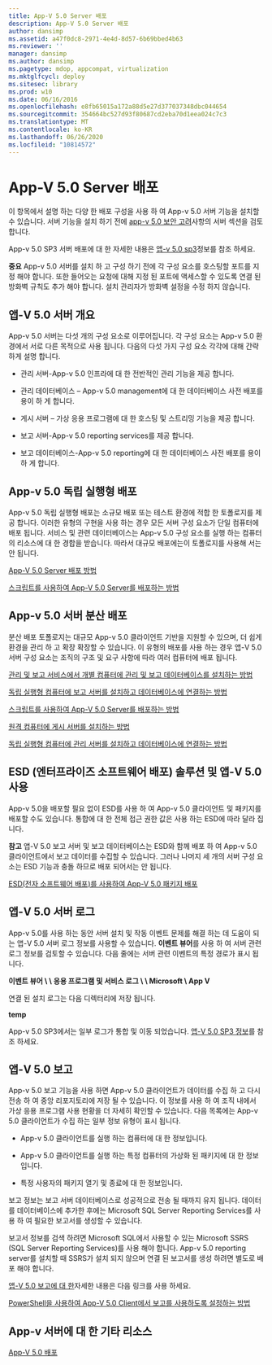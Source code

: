 ```yaml
---
title: App-V 5.0 Server 배포
description: App-V 5.0 Server 배포
author: dansimp
ms.assetid: a47f0dc8-2971-4e4d-8d57-6b69bbed4b63
ms.reviewer: ''
manager: dansimp
ms.author: dansimp
ms.pagetype: mdop, appcompat, virtualization
ms.mktglfcycl: deploy
ms.sitesec: library
ms.prod: w10
ms.date: 06/16/2016
ms.openlocfilehash: e8fb65015a172a88d5e27d377037348dbc044654
ms.sourcegitcommit: 354664bc527d93f80687cd2eba70d1eea024c7c3
ms.translationtype: MT
ms.contentlocale: ko-KR
ms.lasthandoff: 06/26/2020
ms.locfileid: "10814572"
---
```

# App-V 5.0 Server 배포


이 항목에서 설명 하는 다양 한 배포 구성을 사용 하 여 App-v 5.0 서버 기능을 설치할 수 있습니다. 서버 기능을 설치 하기 전에 [app-v 5.0 보안 고려](app-v-50-security-considerations.md)사항의 서버 섹션을 검토 합니다.

App-v 5.0 SP3 서버 배포에 대 한 자세한 내용은 [앱-v 5.0 sp3](about-app-v-50-sp3.md#bkmk-migrate-to-50sp3)정보를 참조 하세요.

**중요**  App-v 5.0 서버를 설치 하 고 구성 하기 전에 각 구성 요소를 호스팅할 포트를 지정 해야 합니다. 또한 들어오는 요청에 대해 지정 된 포트에 액세스할 수 있도록 연결 된 방화벽 규칙도 추가 해야 합니다. 설치 관리자가 방화벽 설정을 수정 하지 않습니다.

 

## <a href="" id="---------app-v-5-0-server-overview"></a> 앱-V 5.0 서버 개요


App-v 5.0 서버는 다섯 개의 구성 요소로 이루어집니다. 각 구성 요소는 App-v 5.0 환경에서 서로 다른 목적으로 사용 됩니다. 다음의 다섯 가지 구성 요소 각각에 대해 간략하게 설명 합니다.

-   관리 서버-App-v 5.0 인프라에 대 한 전반적인 관리 기능을 제공 합니다.

-   관리 데이터베이스 – App-v 5.0 management에 대 한 데이터베이스 사전 배포를 용이 하 게 합니다.

-   게시 서버 – 가상 응용 프로그램에 대 한 호스팅 및 스트리밍 기능을 제공 합니다.

-   보고 서버-App-v 5.0 reporting services를 제공 합니다.

-   보고 데이터베이스-App-v 5.0 reporting에 대 한 데이터베이스 사전 배포를 용이 하 게 합니다.

## <a href="" id="---------app-v-5-0-stand-alone-deployment"></a> App-v 5.0 독립 실행형 배포


App-v 5.0 독립 실행형 배포는 소규모 배포 또는 테스트 환경에 적합 한 토폴로지를 제공 합니다. 이러한 유형의 구현을 사용 하는 경우 모든 서버 구성 요소가 단일 컴퓨터에 배포 됩니다. 서비스 및 관련 데이터베이스는 App-v 5.0 구성 요소를 실행 하는 컴퓨터의 리소스에 대 한 경합을 받습니다. 따라서 대규모 배포에는이 토폴로지를 사용해 서는 안 됩니다.

[App-V 5.0 Server 배포 방법](how-to-deploy-the-app-v-50-server-50sp3.md)

[스크립트를 사용하여 App-V 5.0 Server를 배포하는 방법](how-to-deploy-the-app-v-50-server-using-a-script.md)

## <a href="" id="---------app-v-5-0-server-distributed-deployment"></a> App-v 5.0 서버 분산 배포


분산 배포 토폴로지는 대규모 App-v 5.0 클라이언트 기반을 지원할 수 있으며, 더 쉽게 환경을 관리 하 고 확장 확장할 수 있습니다. 이 유형의 배포를 사용 하는 경우 앱-V 5.0 서버 구성 요소는 조직의 구조 및 요구 사항에 따라 여러 컴퓨터에 배포 됩니다.

[관리 및 보고 서비스에서 개별 컴퓨터에 관리 및 보고 데이터베이스를 설치하는 방법](how-to-install-the-management-and-reporting-databases-on-separate-computers-from-the-management-and-reporting-services.md)

[독립 실행형 컴퓨터에 보고 서버를 설치하고 데이터베이스에 연결하는 방법](how-to-install-the-reporting-server-on-a-standalone-computer-and-connect-it-to-the-database.md)

[스크립트를 사용하여 App-V 5.0 Server를 배포하는 방법](how-to-deploy-the-app-v-50-server-using-a-script.md)

[원격 컴퓨터에 게시 서버를 설치하는 방법](how-to-install-the-publishing-server-on-a-remote-computer.md)

[독립 실행형 컴퓨터에 관리 서버를 설치하고 데이터베이스에 연결하는 방법](how-to-install-the-management-server-on-a-standalone-computer-and-connect-it-to-the-database.md)

## ESD (엔터프라이즈 소프트웨어 배포) 솔루션 및 앱-V 5.0 사용


App-v 5.0을 배포할 필요 없이 ESD를 사용 하 여 App-v 5.0 클라이언트 및 패키지를 배포할 수도 있습니다. 통합에 대 한 전체 접근 권한 값은 사용 하는 ESD에 따라 달라 집니다.

**참고**  앱-V 5.0 보고 서버 및 보고 데이터베이스는 ESD와 함께 배포 하 여 App-v 5.0 클라이언트에서 보고 데이터를 수집할 수 있습니다. 그러나 나머지 세 개의 서버 구성 요소는 ESD 기능과 충돌 하므로 배포 되어서는 안 됩니다.

 

[ESD(전자 소프트웨어 배포)를 사용하여 App-V 5.0 패키지 배포](deploying-app-v-50-packages-by-using-electronic-software-distribution--esd-.md)

## <a href="" id="---------app-v-5-0-server-logs"></a> 앱-V 5.0 서버 로그


App-v 5.0를 사용 하는 동안 서버 설치 및 작동 이벤트 문제를 해결 하는 데 도움이 되는 앱-V 5.0 서버 로그 정보를 사용할 수 있습니다. **이벤트 뷰어**를 사용 하 여 서버 관련 로그 정보를 검토할 수 있습니다. 다음 줄에는 서버 관련 이벤트의 특정 경로가 표시 됩니다.

**이벤트 뷰어 \ \ 응용 프로그램 및 서비스 로그 \ \ Microsoft \\ App V**

연결 된 설치 로그는 다음 디렉터리에 저장 됩니다.

**temp**

App-v 5.0 SP3에서는 일부 로그가 통합 및 이동 되었습니다. [앱-V 5.0 SP3 정보](about-app-v-50-sp3.md#bkmk-event-logs-moved)를 참조 하세요.

## <a href="" id="---------app-v-5-0-reporting"></a> 앱-V 5.0 보고


App-v 5.0 보고 기능을 사용 하면 App-v 5.0 클라이언트가 데이터를 수집 하 고 다시 전송 하 여 중앙 리포지토리에 저장 될 수 있습니다. 이 정보를 사용 하 여 조직 내에서 가상 응용 프로그램 사용 현황을 더 자세히 확인할 수 있습니다. 다음 목록에는 App-v 5.0 클라이언트가 수집 하는 일부 정보 유형이 표시 됩니다.

-   App-v 5.0 클라이언트를 실행 하는 컴퓨터에 대 한 정보입니다.

-   App-v 5.0 클라이언트를 실행 하는 특정 컴퓨터의 가상화 된 패키지에 대 한 정보입니다.

-   특정 사용자의 패키지 열기 및 종료에 대 한 정보입니다.

보고 정보는 보고 서버 데이터베이스로 성공적으로 전송 될 때까지 유지 됩니다. 데이터를 데이터베이스에 추가한 후에는 Microsoft SQL Server Reporting Services를 사용 하 여 필요한 보고서를 생성할 수 있습니다.

보고서 정보를 검색 하려면 Microsoft SQL에서 사용할 수 있는 Microsoft SSRS (SQL Server Reporting Services)를 사용 해야 합니다. App-v 5.0 reporting server를 설치할 때 SSRS가 설치 되지 않으며 연결 된 보고서를 생성 하려면 별도로 배포 해야 합니다.

[앱-V 5.0 보고에 대 한](about-app-v-50-reporting.md)자세한 내용은 다음 링크를 사용 하세요.

[PowerShell을 사용하여 App-V 5.0 Client에서 보고를 사용하도록 설정하는 방법](how-to-enable-reporting-on-the-app-v-50-client-by-using-powershell.md)

## App-v 서버에 대 한 기타 리소스


[App-V 5.0 배포](deploying-app-v-50.md)






 

 





